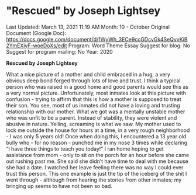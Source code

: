 # "Rescued" by Joseph Lightsey

Last Updated: March 13, 2021 11:19 AM
Month: 10 - October
Original Document (Google Doc): https://docs.google.com/document/d/1WyWh_3ECe9ccGDcvGk4SeQvvKiB2YmEXiyF-woeDoXs/edit
Program: Word Theme Essay
Suggest for blog: No
Suggest for program mailing: No
Year: 2020

**Rescued by Joseph Lightsey**

What a nice picture of a mother and child embraced in a hug, a very obvious deep bond forged through lots of love and trust. I think a typical person who was raised in a good home and good parents would see this as a very normal picture. Unfortunately, most inmates look at this picture with confusion - trying to affirm that this is how a mother is supposed to treat their son. You see, most of us inmates did not have a loving and trusting relationship with our mother. What we got was a mentally unstable mother who was unfit to be a parent. Instead of stability, they were violent and abusive in nature. Yelling, screaming is what we saw. My mother used to lock me outside the house for hours at a time, in a very rough neighborhood - I was only 5 years old! Once when doing this, I encountered a 13 year old bully who - for no reason - punched me in my nose 3 times while declaring “I have three things to teach you today!” I ran home hoping to get assistance from mom - only to sit on the porch for an hour before she came out rushing past me. She said she didn’t have time to deal with me because she had a date. I watched her leave feeling there was no way I could ever trust this person. This one example is just the tip of the iceberg of the shit I went through - although from hearing the stories from other inmates; my bringing up seems to have not been so bad.